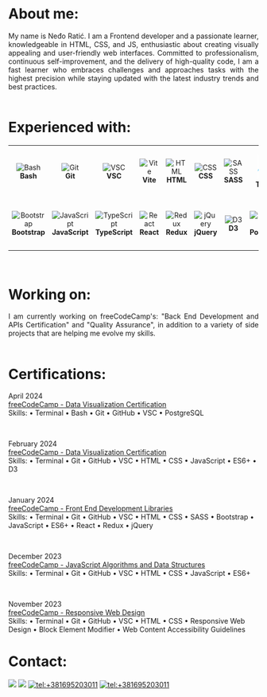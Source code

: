 # About me:

<div align="justify">
    My name is Neđo Ratić. I am a Frontend developer and a passionate learner, knowledgeable in HTML, CSS, and JS, enthusiastic about creating visually appealing and user-friendly web interfaces. Committed to professionalism, continuous self-improvement, and the delivery of high-quality code, I am a fast learner who embraces challenges and approaches tasks with the highest precision while staying updated with the latest industry trends and best practices.
</div>
<br />

# Experienced with:

<table>
    <tr>
        <td align="center" height="100" width="100">
            <img
                src="https://cdn.jsdelivr.net/gh/devicons/devicon/icons/bash/bash-original.svg"
                width="48"
                height="48"
                alt="Bash"
            />
            <br /><strong>Bash</strong>
        </td>
        <td align="center" height="100" width="100">
            <img
                src="https://cdn.jsdelivr.net/gh/devicons/devicon/icons/git/git-original.svg"
                width="48"
                height="48"
                alt="Git"
            />
            <br /><strong>Git</strong>
        </td>
        <!-- <td align="center" height="100" width="100">
            <img
                src="https://cdn.jsdelivr.net/gh/devicons/devicon/icons/github/github-original.svg"
                width="48"
                height="48"
                alt="GitHub"
            />
            <br /><strong>GitHub</strong>
        </td> -->
        <td align="center" height="100" width="100">
            <img
                src="https://cdn.jsdelivr.net/gh/devicons/devicon/icons/vscode/vscode-original.svg"
                width="48"
                height="48"
                alt="VSC"
            />
            <br /><strong>VSC</strong>
        </td>
                <td align="center" height="100" width="100">
            <img
                src="https://upload.wikimedia.org/wikipedia/commons/f/f1/Vitejs-logo.svg"
                width="48"
                height="48"
                alt="Vite"
            />
            <br /><strong>Vite</strong>
        </td>
        <td align="center" height="100" width="100">
            <img
                src="https://cdn.jsdelivr.net/gh/devicons/devicon/icons/html5/html5-original.svg"
                width="48"
                height="48"
                alt="HTML"
            />
            <br /><strong>HTML</strong>
        </td>
                <td align="center" height="100" width="100">
            <img
                src="https://cdn.jsdelivr.net/gh/devicons/devicon/icons/css3/css3-original.svg"
                width="48"
                height="48"
                alt="CSS"
            />
            <br /><strong>CSS</strong>
        </td>
        <td align="center" height="100" width="100">
            <img
                src="https://cdn.jsdelivr.net/gh/devicons/devicon/icons/sass/sass-original.svg"
                width="48"
                height="48"
                alt="SASS"
            />
            <br /><strong>SASS</strong>
        </td>
        <td align="center" height="100" width="100">
            <img
                src="https://raw.githubusercontent.com/devicons/devicon/1119b9f84c0290e0f0b38982099a2bd027a48bf1/icons/tailwindcss/tailwindcss-plain.svg"
                width="48"
                height="48"
                alt="Tailwind"
            />
            <br /><strong>Tailwind</strong>
        </td>
    </tr>
    <tr>
        <td align="center" height="100" width="100">
            <img
                src="https://cdn.jsdelivr.net/gh/devicons/devicon/icons/bootstrap/bootstrap-original.svg"
                width="48"
                height="48"
                alt="Bootstrap"
            />
            <br /><strong>Bootstrap</strong>
        </td>
        <td align="center" height="100" width="100">
            <img
                src="https://cdn.jsdelivr.net/gh/devicons/devicon/icons/javascript/javascript-original.svg"
                width="48"
                height="48"
                alt="JavaScript"
            />
            <br /><strong>JavaScript</strong>
        </td>
                <td align="center" height="100" width="100">
            <img
                src="https://cdn.jsdelivr.net/gh/devicons/devicon/icons/typescript/typescript-original.svg"
                width="48"
                height="48"
                alt="TypeScript"
            />
            <br /><strong>TypeScript</strong>
        </td>
            <td align="center" height="100" width="100">
            <img
                src="https://cdn.jsdelivr.net/gh/devicons/devicon/icons/react/react-original.svg"
                width="48"
                height="48"
                alt="React"
            />
            <br /><strong>React</strong>
        </td>
        </td>
            <td align="center" height="100" width="100">
            <img
                src="https://cdn.jsdelivr.net/gh/devicons/devicon/icons/redux/redux-original.svg"
                width="48"
                height="48"
                alt="Redux"
            />
            <br /><strong>Redux</strong>
        </td>
        <td align="center" height="100" width="100">
            <img
                src="https://cdn.jsdelivr.net/gh/devicons/devicon/icons/jquery/jquery-original.svg"
                width="48"
                height="48"
                alt="jQuery"
            />
            <br /><strong>jQuery</strong>
        </td>
        <td align="center" height="100" width="100">
            <img
                src="https://cdn.jsdelivr.net/gh/devicons/devicon/icons/d3js/d3js-original.svg"
                width="48"
                height="48"
                alt="D3"
            />
            <br /><strong>D3</strong>
        </td>
                <td align="center" height="100" width="100">
            <img
                src="https://cdn.jsdelivr.net/gh/devicons/devicon/icons/postgresql/postgresql-original.svg"
                width="48"
                height="48"
                alt="PostgreSQL"
            />
            <br /><strong>PostgreSQL</strong>
        </td>
    </tr>
</table>
<br />

# Working on:

<div align="justify">
    I am currently working on freeCodeCamp's: "Back End Development and APIs Certification" and "Quality Assurance", in addition to a variety of side projects that are helping me evolve my skills.
</div>
<br />

# Certifications:

April 2024
<br />
[freeCodeCamp - Data Visualization Certification](https://www.freecodecamp.org/certification/nedoratic/relational-database-v8)
<br />
Skills: • Terminal • Bash • Git • GitHub • VSC • PostgreSQL
<br />

<br />

February 2024
<br />
[freeCodeCamp - Data Visualization Certification](https://www.freecodecamp.org/certification/nedoratic/data-visualization)
<br />
Skills: • Terminal • Git • GitHub • VSC • HTML • CSS • JavaScript • ES6+ • D3
<br />

<br />

January 2024
<br />
[freeCodeCamp - Front End Development Libraries](https://www.freecodecamp.org/certification/nedoratic/front-end-development-libraries)
<br />
Skills: • Terminal • Git • GitHub • VSC • HTML • CSS • SASS • Bootstrap • JavaScript • ES6+ • React • Redux • jQuery
<br />

<br />

December 2023
<br />
[freeCodeCamp - JavaScript Algorithms and Data Structures](https://www.freecodecamp.org/certification/nedoratic/javascript-algorithms-and-data-structures)
<br />
Skills: • Terminal • Git • GitHub • VSC • HTML • CSS • JavaScript • ES6+
<br />

<br />

November 2023
<br />
[freeCodeCamp - Responsive Web Design](https://www.freecodecamp.org/certification/nedoratic/responsive-web-design)
<br />
Skills: • Terminal • Git • GitHub • VSC • HTML • CSS • Responsive Web Design • Block Element Modifier • Web Content Accessibility Guidelines
<br />

# Contact:

<a href="https://www.linkedin.com/in/nedoratic" target="_blank"><img src="https://img.shields.io/badge/linkedin-%230077B5.svg?&style=for-the-badge&logo=linkedin&logoColor=white" height=25></a>
<a href="mailto:nedoratic@gmail.com"><img src="https://img.shields.io/badge/Gmail-D14836?style=for-the-badge&logo=gmail&logoColor=white" height=25></a>
<a href="https://wa.me/381695203011"><img src="https://img.shields.io/badge/WhatsApp-25D366?style=for-the-badge&logo=whatsapp&logoColor=white" alt="tel:+381695203011" height=25></a>
<a href="https://signal.me/#p/+381695203011"><img src="https://img.shields.io/badge/Signal-%23039BE5.svg?&style=for-the-badge&logo=Signal&logoColor=white" alt="tel:+381695203011" height=25></a>
<br />

<!--

**nedoratic/nedoratic** is a ✨ _special_ ✨ repository because its `README.md` (this file) appears on your GitHub profile.

Here are some ideas to get you started:

- 🔭 I’m currently working on ...
- 🌱 I’m currently learning ...
- 👯 I’m looking to collaborate on ...
- 🤔 I’m looking for help with ...
- 💬 Ask me about ...
- 📫 How to reach me: ...
- 😄 Pronouns: ...
- ⚡ Fun fact: ...

-->
